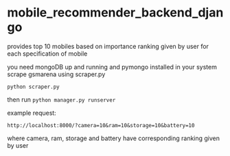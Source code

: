 # mobile_recommender_backend_django
provides top 10 mobiles based on importance ranking given by user for each specification of mobile

you need mongoDB up and running and pymongo installed in your system
scrape gsmarena using scraper.py

```python scraper.py```

then run
```python manager.py runserver```

example request:

```http://localhost:8000/?camera=10&ram=10&storage=10&battery=10```

where camera, ram, storage and battery have corresponding ranking given by user

